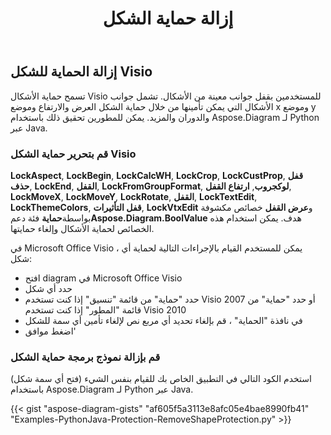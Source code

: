 ﻿---
title: إزالة حماية الشكل
type: docs
weight: 20
url: /ar/python-java/remove-shape-protection/
description: يوضح هذا القسم كيفية إزالة حماية الشكل باستخدام Aspose.Diagram لـ Python عبر Java.
---
## **إزالة الحماية للشكل Visio**
تسمح حماية الأشكال Visio للمستخدمين بقفل جوانب معينة من الأشكال. تشمل جوانب الأشكال التي يمكن تأمينها من خلال حماية الشكل العرض والارتفاع وموضع x وموضع y والدوران والمزيد. يمكن للمطورين تحقيق ذلك باستخدام Aspose.Diagram لـ Python عبر Java.
### **قم بتحرير حماية الشكل Visio**
**LockAspect**, **LockBegin**, **LockCalcWH**, **LockCrop**, **LockCustProp**, **قفل حذف**, **LockEnd**, **القفل**, **LockFromGroupFormat**, **لوكجروب**, **ارتفاع القفل**, **LockMoveX**, **LockMoveY**, **LockRotate**, **القفل**, **LockTextEdit**, **LockThemeColors**, **قفل التأثيرات**, **LockVtxEdit** و**عرض القفل** خصائص مكشوفة بواسطة**حماية** فئة دعم**Aspose.Diagram.BoolValue** هدف. يمكن استخدام هذه الخصائص لحماية الأشكال وإلغاء حمايتها.

في Microsoft Office Visio ، يمكن للمستخدم القيام بالإجراءات التالية لحماية أي شكل:

- افتح diagram في Microsoft Office Visio
- حدد أي شكل
- حدد "حماية" من قائمة "تنسيق" إذا كنت تستخدم Visio 2007 أو حدد "حماية" من قائمة "المطور" إذا كنت تستخدم Visio 2010
- في نافذة "الحماية" ، قم بإلغاء تحديد أي مربع نص لإلغاء تأمين أي سمة للشكل
- اضغط موافق'

### **قم بإزالة نموذج برمجة حماية الشكل**
استخدم الكود التالي في التطبيق الخاص بك للقيام بنفس الشيء (فتح أي سمة شكل) باستخدام Aspose.Diagram لـ Python عبر Java.

{{< gist "aspose-diagram-gists" "af605f5a3113e8afc05e4bae8990fb41" "Examples-PythonJava-Protection-RemoveShapeProtection.py" >}}

